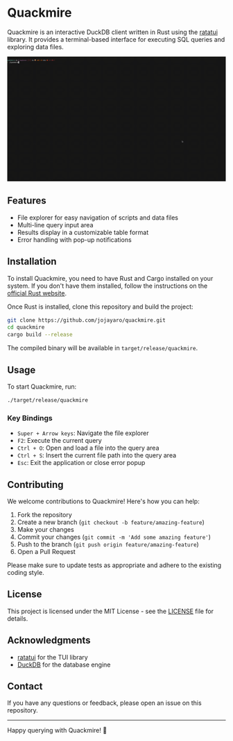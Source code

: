# Quackmire

Quackmire is an interactive DuckDB client written in Rust using the [ratatui](https://github.com/tui-rs-revival/ratatui) library. It provides a terminal-based interface for executing SQL queries and exploring data files.

![](./assets/Quackmire_Demo.gif)

## Features

- File explorer for easy navigation of scripts and data files
- Multi-line query input area
- Results display in a customizable table format
- Error handling with pop-up notifications

## Installation

To install Quackmire, you need to have Rust and Cargo installed on your system. If you don't have them installed, follow the instructions on the [official Rust website](https://www.rust-lang.org/tools/install).

Once Rust is installed, clone this repository and build the project:

```bash
git clone https://github.com/jojayaro/quackmire.git
cd quackmire
cargo build --release
```

The compiled binary will be available in `target/release/quackmire`.

## Usage

To start Quackmire, run:

```bash
./target/release/quackmire
```

### Key Bindings

- `Super + Arrow keys`: Navigate the file explorer
- `F2`: Execute the current query
- `Ctrl + O`: Open and load a file into the query area
- `Ctrl + S`: Insert the current file path into the query area
- `Esc`: Exit the application or close error popup

## Contributing

We welcome contributions to Quackmire! Here's how you can help:

1. Fork the repository
2. Create a new branch (`git checkout -b feature/amazing-feature`)
3. Make your changes
4. Commit your changes (`git commit -m 'Add some amazing feature'`)
5. Push to the branch (`git push origin feature/amazing-feature`)
6. Open a Pull Request

Please make sure to update tests as appropriate and adhere to the existing coding style.

## License

This project is licensed under the MIT License - see the [LICENSE](LICENSE) file for details.

## Acknowledgments

- [ratatui](https://github.com/tui-rs-revival/ratatui) for the TUI library
- [DuckDB](https://duckdb.org/) for the database engine

## Contact

If you have any questions or feedback, please open an issue on this repository.

---

Happy querying with Quackmire! 🦆
